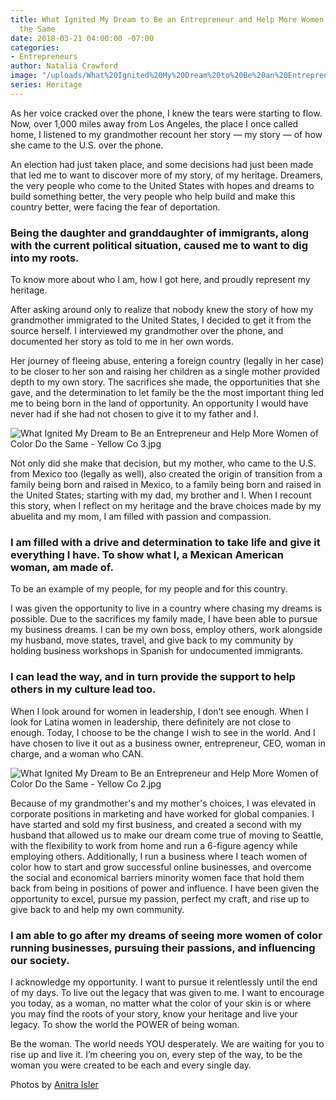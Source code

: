 ```yaml
---
title: What Ignited My Dream to Be an Entrepreneur and Help More Women of Color Do
  the Same
date: 2018-03-21 04:00:00 -07:00
categories:
- Entrepreneurs
author: Natalia Crawford
image: "/uploads/What%20Ignited%20My%20Dream%20to%20Be%20an%20Entrepreneur%20and%20Help%20More%20Women%20of%20Color%20Do%20the%20Same%20-%20Yellow%20Co.jpg"
series: Heritage
---
```


As her voice cracked over the phone, I knew the tears were starting to flow. Now, over 1,000 miles away from Los Angeles, the place I once called home, I listened to my grandmother recount her story — my story — of how she came to the U.S. over the phone.

An election had just taken place, and some decisions had just been made that led me to want to discover more of my story, of my heritage. Dreamers, the very people who come to the United States with hopes and dreams to build something better, the very people who help build and make this country better, were facing the fear of deportation.

### Being the daughter and granddaughter of immigrants, along with the current political situation, caused me to want to dig into my roots.

To know more about who I am, how I got here, and proudly represent my heritage.

After asking around only to realize that nobody knew the story of how my grandmother immigrated to the United States, I decided to get it from the source herself. I interviewed my grandmother over the phone, and documented her story as told to me in her own words.

Her journey of fleeing abuse, entering a foreign country (legally in her case) to be closer to her son and raising her children as a single mother provided depth to my own story. The sacrifices she made, the opportunities that she gave, and the determination to let family be the the most important thing led me to being born in the land of opportunity. An opportunity I would have never had if she had not chosen to give it to my father and I.

![What Ignited My Dream to Be an Entrepreneur and Help More Women of Color Do the Same - Yellow Co 3.jpg](/uploads/What%20Ignited%20My%20Dream%20to%20Be%20an%20Entrepreneur%20and%20Help%20More%20Women%20of%20Color%20Do%20the%20Same%20-%20Yellow%20Co%203.jpg)

Not only did she make that decision, but my mother, who came to the U.S. from Mexico too (legally as well), also created the origin of transition from a family being born and raised in Mexico, to a family being born and raised in the United States; starting with my dad, my brother and I. When I recount this story, when I reflect on my heritage and the brave choices made by my abuelita and my mom, I am filled with passion and compassion.

### I am filled with a drive and determination to take life and give it everything I have. To show what I, a Mexican American woman, am made of.

To be an example of my people, for my people and for this country.

I was given the opportunity to live in a country where chasing my dreams is possible. Due to the sacrifices my family made, I have been able to pursue my business dreams. I can be my own boss, employ others, work alongside my husband, move states, travel, and give back to my community by holding business workshops in Spanish for undocumented immigrants.

### I can lead the way, and in turn provide the support to help others in my culture lead too.

When I look around for women in leadership, I don’t see enough. When I look for Latina women in leadership, there definitely are not close to enough. Today, I choose to be the change I wish to see in the world. And I have chosen to live it out as a business owner, entrepreneur, CEO, woman in charge, and a woman who CAN.

![What Ignited My Dream to Be an Entrepreneur and Help More Women of Color Do the Same - Yellow Co 2.jpg](/uploads/What%20Ignited%20My%20Dream%20to%20Be%20an%20Entrepreneur%20and%20Help%20More%20Women%20of%20Color%20Do%20the%20Same%20-%20Yellow%20Co%202.jpg)

Because of my grandmother's and my mother's choices, I was elevated in corporate positions in marketing and have worked for global companies. I have started and sold my first business, and created a second with my husband that allowed us to make our dream come true of moving to Seattle, with the flexibility to work from home and run a 6-figure agency while employing others. Additionally, I run a business where I teach women of color how to start and grow successful online businesses, and overcome the social and economical barriers minority women face that hold them back from being in positions of power and influence. I have been given the opportunity to excel, pursue my passion, perfect my craft, and rise up to give back to and help my own community.

### I am able to go after my dreams of seeing more women of color running businesses, pursuing their passions, and influencing our society.

I acknowledge my opportunity. I want to pursue it relentlessly until the end of my days. To live out the legacy that was given to me. I want to encourage you today, as a woman, no matter what the color of your skin is or where you may find the roots of your story, know your heritage and live your legacy. To show the world the POWER of being woman.

Be the woman. The world needs YOU desperately. We are waiting for you to rise up and live it. I’m cheering you on, every step of the way, to be the woman you were created to be each and every single day.

Photos by [Anitra Isler](https://www.instagram.com/anitraisler/)